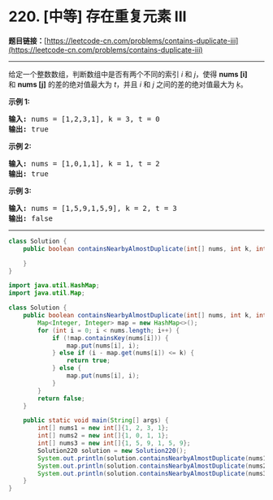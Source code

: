 # 220. [中等] 存在重复元素 III

**题目链接：**[https://leetcode-cn.com/problems/contains-duplicate-iii](https://leetcode-cn.com/problems/contains-duplicate-iii)

---

<div class="content__1Y2H">
 <div class="notranslate">
  <p>给定一个整数数组，判断数组中是否有两个不同的索引 <em>i</em> 和 <em>j</em>，使得&nbsp;<strong>nums [i]</strong> 和&nbsp;<strong>nums [j]</strong>&nbsp;的差的绝对值最大为 <em>t</em>，并且 <em>i</em> 和 <em>j</em> 之间的差的绝对值最大为 <em>ķ</em>。</p> 
  <p><strong>示例&nbsp;1:</strong></p> 
  <pre class="language-text"><strong>输入:</strong> nums = [1,2,3,1], k<em> </em>= 3, t = 0
<strong>输出:</strong> true</pre> 
  <p><strong>示例 2:</strong></p> 
  <pre class="language-text"><strong>输入: </strong>nums = [1,0,1,1], k<em> </em>=<em> </em>1, t = 2
<strong>输出:</strong> true</pre> 
  <p><strong>示例 3:</strong></p> 
  <pre class="language-text"><strong>输入: </strong>nums = [1,5,9,1,5,9], k = 2, t = 3
<strong>输出:</strong> false</pre> 
 </div>
</div>

---

```java
class Solution {
    public boolean containsNearbyAlmostDuplicate(int[] nums, int k, int t) {

    }
}
```

```java
import java.util.HashMap;
import java.util.Map;

class Solution {
    public boolean containsNearbyAlmostDuplicate(int[] nums, int k, int t) {
        Map<Integer, Integer> map = new HashMap<>();
        for (int i = 0; i < nums.length; i++) {
            if (!map.containsKey(nums[i])) {
                map.put(nums[i], i);
            } else if (i - map.get(nums[i]) <= k) {
                return true;
            } else {
                map.put(nums[i], i);
            }
        }
        return false;
    }

    public static void main(String[] args) {
        int[] nums1 = new int[]{1, 2, 3, 1};
        int[] nums2 = new int[]{1, 0, 1, 1};
        int[] nums3 = new int[]{1, 5, 9, 1, 5, 9};
        Solution220 solution = new Solution220();
        System.out.println(solution.containsNearbyAlmostDuplicate(nums1, 3, 0)); // true
        System.out.println(solution.containsNearbyAlmostDuplicate(nums2, 1, 2)); // true
        System.out.println(solution.containsNearbyAlmostDuplicate(nums3, 2, 3)); // false
    }
}
```
